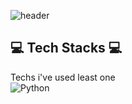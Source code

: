 ![header](https://capsule-render.vercel.app/api?type=wave&color=Orange&height=300&section=header&text=Yongyeon%20Kim&fontSize=90)

## 💻 Tech Stacks 💻 ##

Techs i've used least one </br>
![Python](https://img.shields.io/badge/Python-3776AB.svg?style=for-the-badge&logo=Python&logoColor=white)


